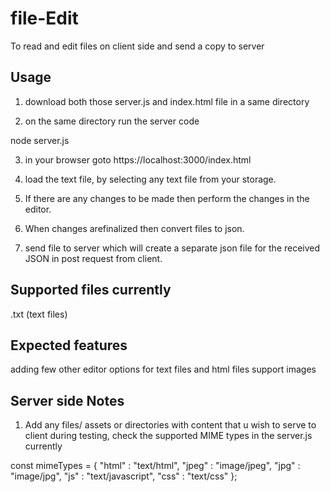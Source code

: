 # file-Edit
To read and edit files on client side and send a copy to server

## Usage
1. download both those server.js and index.html file in a same directory

2. on the same directory run the server code

  node server.js
  
3. in your browser goto https://localhost:3000/index.html

4. load the text file, by selecting any text file from your storage.

5. If there are any changes to be made then perform the changes in the editor.

6. When changes arefinalized then convert files to json.

7. send file to server which will create a separate json file for the received JSON in post request from client.


## Supported files currently
  .txt (text files)
  
## Expected features
  adding few other editor options for text files and html files
  support images
  
## Server side Notes

1. Add any files/ assets or directories with content that u wish to serve to client during testing, check the supported MIME types in the server.js currently 

  const mimeTypes = {
    "html" : "text/html",
    "jpeg" : "image/jpeg",
    "jpg" : "image/jpg",
    "js" : "text/javascript",
    "css" : "text/css" 
  };
